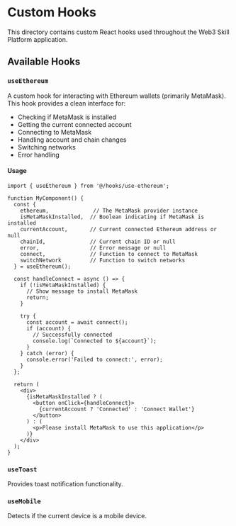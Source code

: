 # Custom Hooks

This directory contains custom React hooks used throughout the Web3 Skill Platform application.

## Available Hooks

### `useEthereum`

A custom hook for interacting with Ethereum wallets (primarily MetaMask). This hook provides a clean interface for:

- Checking if MetaMask is installed
- Getting the current connected account
- Connecting to MetaMask
- Handling account and chain changes
- Switching networks
- Error handling

#### Usage

```tsx
import { useEthereum } from '@/hooks/use-ethereum';

function MyComponent() {
  const { 
    ethereum,              // The MetaMask provider instance
    isMetaMaskInstalled,  // Boolean indicating if MetaMask is installed
    currentAccount,       // Current connected Ethereum address or null
    chainId,              // Current chain ID or null
    error,                // Error message or null
    connect,              // Function to connect to MetaMask
    switchNetwork         // Function to switch networks
  } = useEthereum();

  const handleConnect = async () => {
    if (!isMetaMaskInstalled) {
      // Show message to install MetaMask
      return;
    }
    
    try {
      const account = await connect();
      if (account) {
        // Successfully connected
        console.log(`Connected to ${account}`);
      }
    } catch (error) {
      console.error('Failed to connect:', error);
    }
  };

  return (
    <div>
      {isMetaMaskInstalled ? (
        <button onClick={handleConnect}>
          {currentAccount ? 'Connected' : 'Connect Wallet'}
        </button>
      ) : (
        <p>Please install MetaMask to use this application</p>
      )}
    </div>
  );
}
```

### `useToast`

Provides toast notification functionality.

### `useMobile`

Detects if the current device is a mobile device.